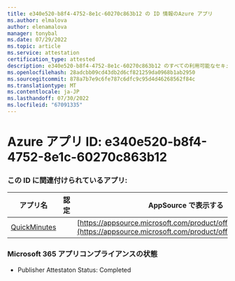 ```yaml
---
title: e340e520-b8f4-4752-8e1c-60270c863b12 の ID 情報のAzure アプリ
ms.author: elmalova
author: elenamalova
manager: tonybal
ms.date: 07/29/2022
ms.topic: article
ms.service: attestation
certification_type: attested
description: e340e520-b8f4-4752-8e1c-60270c863b12 のすべての利用可能なセキュリティとコンプライアンス情報。
ms.openlocfilehash: 28adcbb09cd43db2d6cf821259da0968b1ab2950
ms.sourcegitcommit: 878a7b7e9c6fe787c6dfc9c95d4d46268562f84c
ms.translationtype: MT
ms.contentlocale: ja-JP
ms.lasthandoff: 07/30/2022
ms.locfileid: "67091335"
---
```

# <a name="azure-app-id-e340e520-b8f4-4752-8e1c-60270c863b12"></a>Azure アプリ ID: e340e520-b8f4-4752-8e1c-60270c863b12


### <a name="apps-associated-with-this-id"></a>この ID に関連付けられているアプリ:
| **アプリ名** | **認定** | **AppSource で表示する** |
|--------------|---------------|-----------------------|
| [QuickMinutes](../forward/WA200004414.md) |  | [https://appsource.microsoft.com/product/office/WA200004414](https://appsource.microsoft.com/product/office/WA200004414) |

### <a name="microsoft-365-app-compliance-status"></a>Microsoft 365 アプリコンプライアンスの状態
- Publisher Attestaton Status: Completed
